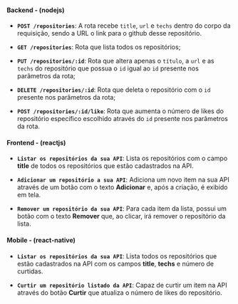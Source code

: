 #### Backend - (nodejs)

- **`POST /repositories`**: A rota recebe `title`, `url` e `techs` dentro do corpo da requisição, sendo a URL o link para o github desse repositório.

- **`GET /repositories`**: Rota que lista todos os repositórios;

- **`PUT /repositories/:id`**: Rota que altera apenas o `título`, a `url` e as `techs` do repositório que possua o `id` igual ao `id` presente nos parâmetros da rota;

- **`DELETE /repositories/:id`**: Rota que deleta o repositório com o `id` presente nos parâmetros da rota;

- **`POST /repositories/:id/like`**: Rota que aumenta o número de likes do repositório específico escolhido através do `id` presente nos parâmetros da rota.

#### Frontend - (reactjs)

- **`Listar os repositórios da sua API`**: Lista os repositórios com o campo **title** de todos os repositórios que estão cadastrados na API.

- **`Adicionar um repositório a sua API`**: Adiciona um novo item na sua API através de um botão com o texto **Adicionar** e, após a criação, é exibido em tela.

- **`Remover um repositório da sua API`**: Para cada item da lista, possui um botão com o texto **Remover** que, ao clicar, irá remover o repositório da lista.

#### Mobile - (react-native)

- **`Listar os repositórios da sua API`**: Lista todos os repositórios que estão cadastrados na API com os campos **title**, **techs** e número de curtidas.

- **`Curtir um repositório listado da API`**: Capaz de curtir um item na API através do botão **Curtir** que atualiza o número de likes do repositório.



